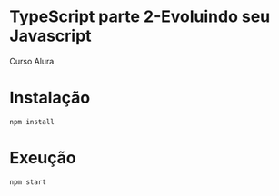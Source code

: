 # TypeScript parte 2-Evoluindo seu Javascript
Curso Alura

# Instalação
```
npm install
```

# Exeução
```
npm start
```
